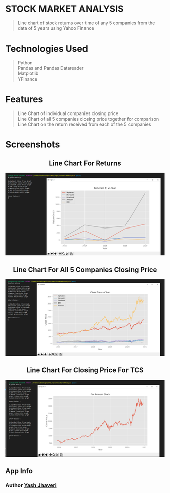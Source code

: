 # STOCK MARKET ANALYSIS

> Line chart of stock returns over time of any 5 companies from the data of 5 years using Yahoo Finance<br />

# Technologies Used

> Python<br />
> Pandas and Pandas Datareader<br />
> Matplotlib<br />
> YFinance<br />

# Features

> Line Chart of individual companies closing price<br />
> Line Chart of all 5 companies closing price together for comparison<br />
> Line Chart on the return received from each of the 5 companies

# Screenshots

<h2 align="center">Line Chart For Returns</h2>
<p align="center">
 <img src="./Images/return.png">
</p>

<h2 align="center">Line Chart For All 5 Companies Closing Price</h2>
<p align="center">
 <img src="./Images/all.png">
</p>

<h2 align="center">Line Chart For Closing Price For TCS</h2>
<p align="center">
 <img src="./Images/amazon.png">
</p>

## App Info

### Author [Yash Jhaveri](https://www.linkedin.com/in/yash-jhaveri-3b0882192/)